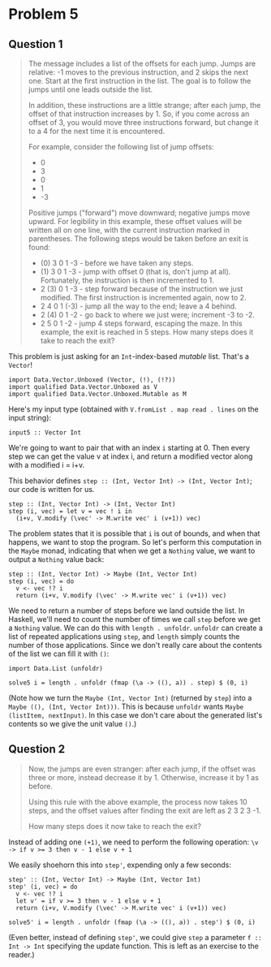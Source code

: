 # Problem 5

## Question 1

> The message includes a list of the offsets for each jump. Jumps are relative: -1 moves to the previous instruction, and 2 skips the next one. Start at the first instruction in the list. The goal is to follow the jumps until one leads outside the list.
> 
> In addition, these instructions are a little strange; after each jump, the offset of that instruction increases by 1. So, if you come across an offset of 3, you would move three instructions forward, but change it to a 4 for the next time it is encountered.
> 
> For example, consider the following list of jump offsets:
> 
> - 0
> - 3
> - 0
> - 1
> - -3
> 
> Positive jumps ("forward") move downward; negative jumps move upward. For legibility in this example, these offset values will be written all on one line, with the current instruction marked in parentheses. The following steps would be taken before an exit is found:
> 
> - (0) 3  0  1  -3  - before we have taken any steps.
> - (1) 3  0  1  -3  - jump with offset 0 (that is, don't jump at all). Fortunately, the instruction is then incremented to 1.
> -  2 (3) 0  1  -3  - step forward because of the instruction we just modified. The first instruction is incremented again, now to 2.
> -  2  4  0  1 (-3) - jump all the way to the end; leave a 4 behind.
> -  2 (4) 0  1  -2  - go back to where we just were; increment -3 to -2.
> -  2  5  0  1  -2  - jump 4 steps forward, escaping the maze.
> In this example, the exit is reached in 5 steps.
> How many steps does it take to reach the exit?

This problem is just asking for an `Int`-index-based *mutable* list. That's a `Vector`!

    import Data.Vector.Unboxed (Vector, (!), (!?))
    import qualified Data.Vector.Unboxed as V
    import qualified Data.Vector.Unboxed.Mutable as M

Here's my input type (obtained with `V.fromList . map read . lines` on the input string):

    input5 :: Vector Int

We're going to want to pair that with an index `i` starting at 0. Then every step we can get the value v at index i, and return a modified vector along with a modified i = i+v.

This behavior defines `step :: (Int, Vector Int) -> (Int, Vector Int)`; our code is written for us.

    step :: (Int, Vector Int) -> (Int, Vector Int)
    step (i, vec) = let v = vec ! i in
      (i+v, V.modify (\vec' -> M.write vec' i (v+1)) vec)

The problem states that it is possible that `i` is out of bounds, and when that happens, we want to stop the program. So let's perform this computation in the `Maybe` monad, indicating that when we get a `Nothing` value, we want to output a `Nothing` value back:

    step :: (Int, Vector Int) -> Maybe (Int, Vector Int)
    step (i, vec) = do
      v <- vec !? i
      return (i+v, V.modify (\vec' -> M.write vec' i (v+1)) vec)

We need to return a number of steps before we land outside the list. In Haskell, we'll need to count the number of times we call `step` before we get a `Nothing` value. We can do this with `length . unfoldr`. `unfoldr` can create a list of repeated applications using `step`, and `length` simply counts the number of those applications. Since we don't really care about the contents of the list we can fill it with `()`:

    import Data.List (unfoldr)

    solve5 i = length . unfoldr (fmap (\a -> ((), a)) . step) $ (0, i)

(Note how we turn the `Maybe (Int, Vector Int)` (returned by `step`) into a `Maybe ((), (Int, Vector Int)))`. This is because `unfoldr` wants `Maybe (listItem, nextInput)`. In this case we don't care about the generated list's contents so we give the unit value `()`.)

## Question 2

> Now, the jumps are even stranger: after each jump, if the offset was three or more, instead decrease it by 1. Otherwise, increase it by 1 as before.
> 
> Using this rule with the above example, the process now takes 10 steps, and the offset values after finding the exit are left as 2 3 2 3 -1.
> 
> How many steps does it now take to reach the exit?

Instead of adding one `(+1)`, we need to perform the following operation: `\v -> if v >= 3 then v - 1 else v + 1`

We easily shoehorn this into `step'`, expending only a few seconds:

    step' :: (Int, Vector Int) -> Maybe (Int, Vector Int)
    step' (i, vec) = do
      v <- vec !? i
      let v' = if v >= 3 then v - 1 else v + 1
      return (i+v, V.modify (\vec' -> M.write vec' i (v+1)) vec)

    solve5' i = length . unfoldr (fmap (\a -> ((), a)) . step') $ (0, i)

(Even better, instead of defining `step'`, we could give `step` a parameter `f :: Int -> Int` specifying the update function. This is left as an exercise to the reader.)